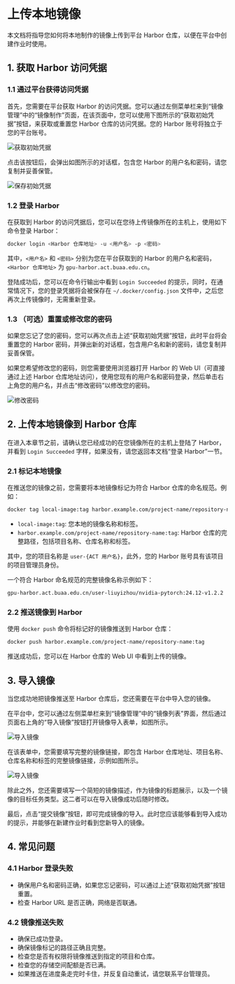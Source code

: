 # 上传本地镜像

本文档将指导您如何将本地制作的镜像上传到平台 Harbor 仓库，以便在平台中创建作业时使用。

## 1. 获取 Harbor 访问凭据

### 1.1 通过平台获得访问凭据

首先，您需要在平台获取 Harbor 的访问凭据。您可以通过左侧菜单栏来到“镜像管理”中的“镜像制作”页面，在该页面中，您可以使用下图所示的“获取初始凭据”按钮，来获取或重置您 Harbor 仓库的访问凭据。您的 Harbor 账号将独立于您的平台账号。

![获取初始凭据](img/imageupload-getkey.png)

点击该按钮后，会弹出如图所示的对话框，包含您 Harbor 的用户名和密码，请您复制并妥善保管。

![保存初始凭据](img/imageupload-key.png)
### 1.2 登录 Harbor

在获取到 Harbor 的访问凭据后，您可以在您待上传镜像所在的主机上，使用如下命令登录 Harbor：

```bash
docker login <Harbor 仓库地址> -u <用户名> -p <密码>
```

其中，`<用户名>` 和 `<密码>` 分别为您在平台获取到的 Harbor 的用户名和密码，`<Harbor 仓库地址>` 为 `gpu-harbor.act.buaa.edu.cn`。

登陆成功后，您可以在命令行输出中看到 `Login Succeeded` 的提示，同时，在通常情况下，您的登录凭据将会被保存在 `~/.docker/config.json` 文件中，之后您再次上传镜像时，无需重新登录。

### 1.3 （可选）重置或修改您的密码

如果您忘记了您的密码，您可以再次点击上述“获取初始凭据”按钮，此时平台将会重置您的 Harbor 密码，并弹出新的对话框，包含用户名和新的密码，请您复制并妥善保管。

如果您希望修改您的密码，则您需要使用浏览器打开 Harbor 的 Web UI（可直接通过上述 Harbor 仓库地址访问），使用您现有的用户名和密码登录，然后单击右上角您的用户名，并点击“修改密码”以修改您的密码。

![修改密码](img/imageupload-passwd.png)

## 2. 上传本地镜像到 Harbor 仓库

在进入本章节之前，请确认您已经成功的在您镜像所在的主机上登陆了 Harbor，并看到 `Login Succeeded` 字样，如果没有，请您返回本文档“登录 Harbor”一节。

### 2.1 标记本地镜像

在推送您的镜像之前，您需要将本地镜像标记为符合 Harbor 仓库的命名规范。例如：

```bash
docker tag local-image:tag harbor.example.com/project-name/repository-name:tag
```

- `local-image:tag`: 您本地的镜像名称和标签。
- `harbor.example.com/project-name/repository-name:tag`: Harbor 仓库的完整路径，包括项目名称、仓库名称和标签。

其中，您的项目名称是 `user-{ACT 用户名}`，此外，您的 Harbor 账号具有该项目的项目管理员身份。

一个符合 Harbor 命名规范的完整镜像名称示例如下：

```bash
gpu-harbor.act.buaa.edu.cn/user-liuyizhou/nvidia-pytorch:24.12-v1.2.2
```

### 2.2 推送镜像到 Harbor

使用 `docker push` 命令将标记好的镜像推送到 Harbor 仓库：

```bash
docker push harbor.example.com/project-name/repository-name:tag
```

推送成功后，您可以在 Harbor 仓库的 Web UI 中看到上传的镜像。

## 3. 导入镜像

当您成功地把镜像推送至 Harbor 仓库后，您还需要在平台中导入您的镜像。

在平台中，您可以通过左侧菜单栏来到“镜像管理”中的“镜像列表”界面，然后通过页面右上角的“导入镜像”按钮打开镜像导入表单，如图所示。

![导入镜像](img/imageupload-import.png)

在该表单中，您需要填写完整的镜像链接，即包含 Harbor 仓库地址、项目名称、仓库名称和标签的完整镜像链接，示例如图所示。

![导入镜像](img/imageupload-importsheet.png)

除此之外，您还需要填写一个简短的镜像描述，作为镜像的标题展示，以及一个镜像的目标任务类型。这二者可以在导入镜像成功后随时修改。

最后，点击“提交镜像”按钮，即可完成镜像的导入。此时您应该能够看到导入成功的提示，并能够在新建作业时看到您新导入的镜像。

## 4. 常见问题

### 4.1 Harbor 登录失败

- 确保用户名和密码正确，如果您忘记密码，可以通过上述“获取初始凭据”按钮重置。
- 检查 Harbor URL 是否正确，网络是否联通。

### 4.2 镜像推送失败

- 确保已成功登录。
- 确保镜像标记的路径正确且完整。
- 检查您是否有权限将镜像推送到指定的项目和仓库。
- 检查您的存储空间配额是否已满。
- 如果推送在进度条走完时卡住，并反复自动重试，请您联系平台管理员。
